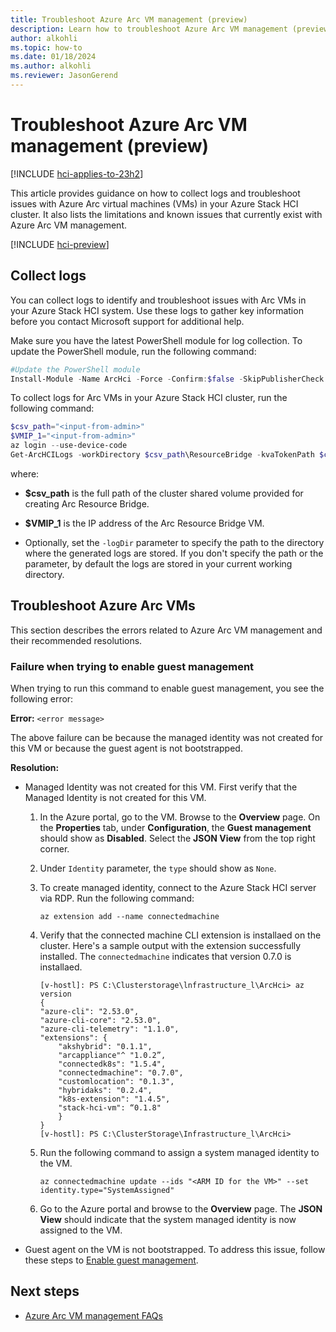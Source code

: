 ```yaml
---
title: Troubleshoot Azure Arc VM management (preview)
description: Learn how to troubleshoot Azure Arc VM management (preview)
author: alkohli
ms.topic: how-to
ms.date: 01/18/2024
ms.author: alkohli
ms.reviewer: JasonGerend
---
```


# Troubleshoot Azure Arc VM management (preview)

[!INCLUDE [hci-applies-to-23h2](../../includes/hci-applies-to-23h2.md)]

This article provides guidance on how to collect logs and troubleshoot issues with Azure Arc virtual machines (VMs) in your Azure Stack HCI cluster. It also lists the limitations and known issues that currently exist with Azure Arc VM management.

[!INCLUDE [hci-preview](../../includes/hci-preview.md)]

## Collect logs

You can collect logs to identify and troubleshoot issues with Arc VMs in your Azure Stack HCI system. Use these logs to gather key information before you contact Microsoft support for additional help.

Make sure you have the latest PowerShell module for log collection. To update the PowerShell module, run the following command:

```PowerShell
#Update the PowerShell module
Install-Module -Name ArcHci -Force -Confirm:$false -SkipPublisherCheck -AcceptLicense
```

To collect logs for Arc VMs in your Azure Stack HCI cluster, run the following command:

```PowerShell
$csv_path="<input-from-admin>"
$VMIP_1="<input-from-admin>"
az login --use-device-code
Get-ArcHCILogs -workDirectory $csv_path\ResourceBridge -kvaTokenPath $csv_path\ResourceBridge\kvatoken.tok -ip $VMIP_1
```

where:

- **$csv_path** is the full path of the cluster shared volume provided for creating Arc Resource Bridge.

- **$VMIP_1** is the IP address of the Arc Resource Bridge VM.

- Optionally, set the `-logDir` parameter to specify the path to the directory where the generated logs are stored. If you don't specify the path or the parameter, by default the logs are stored in your current working directory.

## Troubleshoot Azure Arc VMs

This section describes the errors related to Azure Arc VM management and their recommended resolutions.

### Failure when trying to enable guest management

When trying to run this command to enable guest management, you see the following error:

**Error:** `<error message>`

The above failure can be because the managed identity was not created for this VM or because the guest agent is not bootstrapped.

**Resolution:**  

- Managed Identity was not created for this VM. First verify that the Managed Identity is not created for this VM.
    1. In the Azure portal, go to the VM. Browse to the **Overview** page. On the **Properties** tab, under **Configuration**, the **Guest management** should show as **Disabled**. Select the **JSON View** from the top right corner.
    1. Under `Identity` parameter, the `type` should show as `None`.
    1. To create managed identity, connect to the Azure Stack HCI server via RDP. Run the following command:
    
        ```azurecli
        az extension add --name connectedmachine
        ```
    1. Verify that the connected machine CLI extension is installaed on the cluster. Here's a sample output with the extension successfully installed. The `connectedmachine` indicates that version 0.7.0 is installaed.
    
        ```output
        [v-hostl]: PS C:\Clusterstorage\lnfrastructure_l\ArcHci> az version
    	{
    	"azure-cli": "2.53.0",
    	"azure-cli-core": "2.53.0",
    	"azure-cli-telemetry": "1.1.0",
    	"extensions": {
    		"akshybrid": "0.1.1",
    		"arcappliance"^ "1.0.2”,
    		"connectedk8s": "1.5.4",
    		"connectedmachine": "0.7.0",
    		"customlocation": "0.1.3",
    		"hybridaks": "0.2.4",
    		"k8s-extension": "1.4.5",
    		"stack-hci-vm": “0.1.8"
    		}
    	}
        [v-hostl]: PS C:\ClusterStorage\Infrastructure_l\ArcHci>
        ```
    1. Run the following command to assign a system managed identity to the VM.

        ```azurecli
        az connectedmachine update --ids "<ARM ID for the VM>" --set identity.type="SystemAssigned"
        ```
    1. Go to the Azure portal and browse to the **Overview** page. The **JSON View** should indicate that the system managed identity is now assigned to the VM.

- Guest agent on the VM is not bootstrapped. To address this issue, follow these steps to [Enable guest management](./manage-arc-virtual-machines.md#enable-guest-management-for-a-vm-with-os-disk-booted).


<!--### Permission denied error when you run the arcappliance prepare command

If your PowerShell session doesn't have write permissions in the folder from where you run the `az arcapplicance prepare` command, it fails with the following error:

**Error:** `Appliance prepare command failed with error:  [Errno 13] Permission denied: 'debug_infra.yaml'`

Here's an example output when your PowerShell session doesn't have permissions to write in the `C:\ClusterStorage` folder:

:::image type="content" source="./media/manage-azure-arc-vm/arc-appliance-prepare-error.png" alt-text="Screenshot of the arcappliance prepare error." lightbox="./media/manage-azure-arc-vm/arc-appliance-prepare-error.png" :::

**Resolution:** Go to your home directory and rerun the `az arcapplicance prepare` command.

### Azure CLI installation isn't recognized

If your environment fails to recognize Azure CLI after installing it, run the following code block to add the Azure CLI installation path to the environment path.

```PowerShell
        if ( -not( $env:PATH -like '*C:\Program Files (x86)\Microsoft SDKs\Azure\CLI2\wbin*') ) {
            $env:PATH += "C:\Program Files (x86)\Microsoft SDKs\Azure\CLI2\wbin;"
            Write-Host "Updated path $env:PATH"
        }
```

### KVA timeout error

Azure Arc Resource Bridge is a Kubernetes management cluster that is deployed in an Arc Resource Bridge VM directly on the on-premises infrastructure. While trying to deploy Azure Arc resource bridge, a "KVA timeout error" might appear if there's a networking problem that doesn't allow communication of the Arc Resource Bridge VM to the host, DNS, network or internet. This error is typically displayed for the following reasons:

- The Arc Resource Bridge VM ($VMIP) doesn't have DNS resolution.
- The Arc Resource Bridge VM ($VMIP) or $controlPlaneIP don't have internet access.
- The host isn't able to reach $controlPlaneIP or $VMIP.

To resolve this error, ensure that all IP addresses assigned to the Arc Resource Bridge VM can be resolved by DNS and have access to the internet, and that the host can successfully route to the IP addresses.

### Valid token required error

The expiration of the MOC token might result in a failure to create VMs, virtual hard disks, virtual NICs, or other entities. The error in ArcHCI logs could be "Valid token required" or a variation of that. To resolve this error, run the following command on any server in your Azure Stack HCI cluster:
```PowerShell
        rmdir $env:USERPROFILE\.wssd\python -Recurse -Force
        Repair-MOC
        Repair-MocOperatorToken
```
-->

<!--## Limitations and known issues

Here's a list of existing limitations and known issues with Azure Arc VM management:

- Resource name must be unique for an Azure Stack HCI cluster and must contain only alphabets, numbers, and hyphens.

Arc Resource Bridge provisioning through command line must be performed on a local HCI server PowerShell. It can't be done in a remote PowerShell window from a machine that isn't a host of the Azure Stack HCI cluster. To connect on each node of the Azure Stack HCI cluster, use Remote Desktop Protocol (RDP) connected with a domain user admin of the cluster.

- You must deploy Azure Kubernetes and Arc VMs on the same Azure Stack HCI cluster in the following order:
    1. Deploy AKS management cluster
    1. Deploy Arc Resource Bridge for Arc VMs

        > [!NOTE]
        > If Arc Resource Bridge is already deployed, don't deploy the AKS management cluster unless the Arc Resource Bridge is removed.

- You must uninstall AKS management cluster and Arc Resource Bridge in the following order:
    1. Uninstall Arc Resource Bridge
    1. Uninstall AKS management cluster

        > [!NOTE]
        > Uninstalling the AKS management cluster can impair Arc VM management capabilities. You can deploy a new Arc Resource Bridge again after cleanup, but it won't remember the VM entities created previously.

- VMs provisioned from Windows Admin Center, PowerShell, or other Hyper-V management tools aren't visible in the Azure portal for management.

- You must update Arc VMs on Azure Stack HCI only from the Azure management plane. Any modifications to these VMs from other management tools aren't updated in the Azure portal.

- Arc VMs must be created in the same Azure subscription as the Custom location.

- An IT administrator can't view or manage VMs from cluster resource page in the Azure portal, if they are created in a subscription where the IT administrator doesn't have at least read-only access role.

- If the Arc for servers agents are installed on VMs provisioned through the Azure portal, there will be two projections of the VMs on the Azure portal.

- Arc VM management is currently not available for stretched cluster configurations on Azure Stack HCI.

- Support for Arc Resource Bridge and Arc VM Management is currently available only in English language.

- Using an Azure Arc Resource Bridge behind a proxy is supported. However, using Azure Arc VMs behind a network proxy isn't supported.

- Naming convention for Azure resources, such as logical networks, gallery images, custom location, Arc Resource Bridge must follow the guidelines listed in [Naming rules and restrictions for Azure resources](/azure/azure-resource-manager/management/resource-name-rules).-->

## Next steps

- [Azure Arc VM management FAQs](./azure-arc-vms-faq.yml)
